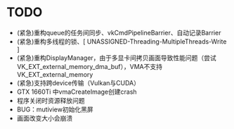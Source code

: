 # TODO
- (紧急)重构queue的任务间同步、vkCmdPipelineBarrier、自动记录Barrier
- (紧急)重构多线程的锁、[ UNASSIGNED-Threading-MultipleThreads-Write ]
- (紧急)重构DisplayManager，由于多显卡间拷贝画面导致性能问题（尝试VK_EXT_external_memory_dma_buf），VMA不支持VK_EXT_external_memory
- (紧急)支持跨device传输（Vulkan与CUDA）
- GTX 1660Ti 中vmaCreateImage创建crash
- 程序关闭时资源释放问题
- BUG：mutiview初始化黑屏
- 画面改变大小会崩溃
